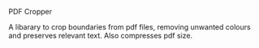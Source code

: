 PDF Cropper

A libarary to crop boundaries from pdf files, removing unwanted colours and preserves relevant text. Also compresses pdf size.